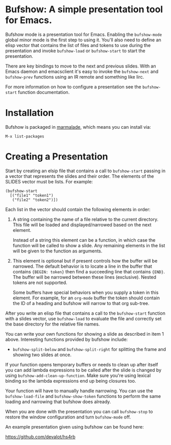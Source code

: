 # Bufshow: A simple presentation tool for Emacs.

Bufshow mode is a presentation tool for Emacs.  Enabling the
`bufshow-mode` global minor mode is the first step to using it.
You'll also need to define an elisp vector that contains the list
of files and tokens to use during the presentation and invoke
`bufshow-load` or `bufshow-start` to start the presentation.

There are key bindings to move to the next and previous slides.
With an Emacs daemon and emacsclient it's easy to invoke the
`bufshow-next` and `bufshow-prev` functions using an IR remote
and something like lirc.

For more information on how to configure a presentation see the
`bufshow-start` function documentation.

# Installation

Bufshow is packaged in [marmalade][], which means you can install via:

    M-x list-packages

[marmalade]: http://marmalade-repo.org/packages/bufshow

# Creating a Presentation

Start by creating an elsip file that contains a call to
`bufshow-start` passing in a vector that represents the slides
and their order. The elements of the SLIDES vector must be lists.
For example:

    (bufshow-start
      [("file1" "token1")
       ("file2" "token2")])

Each list in the vector should contain the following elements in
order:

  1. A string containing the name of a file relative to the
     current directory.  This file will be loaded and
     displayed/narrowed based on the next element.

     Instead of a string this element can be a function, in which
     case the function will be called to show a slide.  Any
     remaining elements in the list will be given to the function
     as arguments.

  2. This element is optional but if present controls how the
     buffer will be narrowed.  The default behavior is to locate
     a line in the buffer that contains `{BEGIN: token}` then
     find a succeeding line that contains `{END}`.  The buffer
     will be narrowed between these lines (exclusive).  Nested
     tokens are not supported.

     Some buffers have special behaviors when you supply a token
     in this element.  For example, for an `org-mode` buffer the
     token should contain the ID of a heading and bufshow will
     narrow to that org sub-tree.

After you write an elisp file that contains a call to the
`bufshow-start` function with a slides vector, use `bufshow-load`
to evaluate the file and correctly set the base directory for the
relative file names.

You can write your own functions for showing a slide as described
in item 1 above.  Interesting functions provided by bufshow
include:

  * `bufshow-split-below` and `bufshow-split-right` for splitting
    the frame and showing two slides at once.

If your function opens temporary buffers or needs to clean up
after itself you can add lambda expressions to be called after
the slide is changed by using `bufshow-add-clean-up-function`.
Make sure you're using lexical binding so the lambda expressions
end up being closures too.

Your function will have to manually handle narrowing.  You can
use the `bufshow-load-file` and `bufshow-show-token` functions to
perform the same loading and narrowing that bufshow does already.

When you are done with the presentation you can call
`bufshow-stop` to restore the window configuration and turn
`bufshow-mode` off.

An example presentation given using bufshow can be found here:

  https://github.com/devalot/hs4rb

